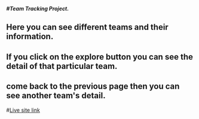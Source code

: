  ***#Team Tracking Project.***
 ## Here you can see different teams and their information.
 ## If you click on the explore button you can see the detail of that particular team.
 ## come back to the previous page then you can see another team's detail.

 #[Live site link](https://6049ec1843fd6a6ac3c22e91--jolly-dubinsky-4ea9ad.netlify.app/)

